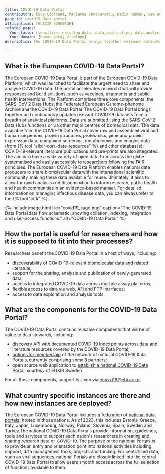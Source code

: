```yaml
---
title: COVID-19 Data Portal 
contributors: [Guy Cochrane, Marianna Ventouratou, Nadim Rahman, Sam Holt]
page_id: covid19_data_portal
affiliations: [ELIXIR CONVERGE]
related_pages:
  Your_tasks: [sensitive, existing_data, data_publication, data_analysis]
  Your_domain: [human_data, virology]
description: The COVID-19 Data Portal brings together relevant datasets for sharing and analysis to accelerate coronavirus research.

---
```


## What is the European COVID-19 Data Portal?

The European COVID-19 Data Portal is part of the European COVID-19 Data Platform, which was launched to facilitate the urgent need to share and analyse COVID-19 data. The portal accelerates research that will provide responses and build solutions, such as vaccines, treatments and public health interventions. The Platform comprises three core components: the SARS-CoV-2 Data Hubs, the Federated European Genome-phenome Archive and the COVID-19 Data Portal. The COVID-19 Data Portal brings together and continuously updates relevant COVID-19 datasets from a breadth of analytical platforms. Data are submitted using the SARS-CoV-2 Data Hubs functions or via other major centres of biomedical data. The data available from the COVID-19 Data Portal cover raw and assembled viral and human sequences, protein structures, proteomics, gene and protein expression data, compound screening, metabolomics and imaging data (from {% tool "elixir-core-data-resources" %} and other databases); COVID-19-relevant literature publications and pre-prints are also integrated. The aim is to have a wide variety of open data from across the globe systematised and easily accessible to researchers following the FAIR principles. The European COVID-19 Data Platform enables national data producers to share biomolecular data with the international scientific community, making these data available for reuse. Ultimately, it aims to allow for rapid analysis and dissemination to inform research, public health and health communities in an evidence-based manner. For detailed information on managing infectious disease data, you can always refer to the {% tool "idtk" %}.

{% include image.html file="covid19_page.png" caption="The COVID-19 Data Portal data flow schematic, showing collation, indexing, integration and user-access functions." alt="COVID-19 Data Portal" %}

## How the portal is useful for researchers and how it is supposed to fit into their processes?

Researchers benefit the COVID-19 Data Portal in a host of ways, including:
- discoverability of COVID-19-relevant biomolecular data and related literature;
- support for the sharing, analysis and publication of newly-generated data;
- access to integrated COVID-19 data across multiple assay platforms;
- flexible access to data via web, API and FTP interfaces;
- access to data exploration and analysis tools.

## What are the components for the COVID-19 Data Portal?

The COVID-19 Data Portal contains reusable components that will be of value to data stewards, including:
- [discovery API](https://www.covid19dataportal.org/api-documentation) with documented COVID-19 index points across data and literature resources covered by the COVID-19 Data Portal;
- [options for membership](https://www.covid19dataportal.org/partners) of the network of national COVID-19 Data Portals, currently comprising some 8 partners;
- open source web application to [establish a national COVID-19 Data Portal](https://github.com/ScilifelabDataCentre/covid-portal), courtesy of ELIXIR Sweden. 

For all these components, support is given via ecovid19@ebi.ac.uk.

## What country specific instances are there and how new instances are deployed?

The European COVID-19 Data Portal includes a federation of [national data portals](https://www.covid19dataportal.org/partners), hosted in those nations.  As of 2023, this includes Estonia, Greece, Italy, Japan, Luxembourg, Norway, Poland, Slovenia, Spain, Sweden and Turkey.The national COVID-19 Data Portals provide information, guidelines, tools and services to support each nation's researchers in creating and sharing research data on COVID-19. The purpose of the national Portals is to provide an entry and orientation point into national activities including support, data management tools, projects and funding. For centralised data, such as viral sequences, national Portals are closely linked into the central COVID-19 Data Portal to allow users smooth access across the full selection of functions available to them.
